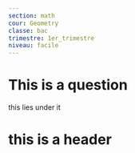 ```yaml
---
section: math
cour: Geometry
classe: bac
trimestre: 1er_trimestre
niveau: facile
---
```


# This is a  question
this lies under it



# this is a header


